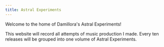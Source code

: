 ```yaml
---
title: Astral Experiments
---
```

Welcome to the home of Damillora's Astral Experiments!

This website will record all attempts of music production I made. Every ten releases will be grouped into one volume of Astral Experiments.

